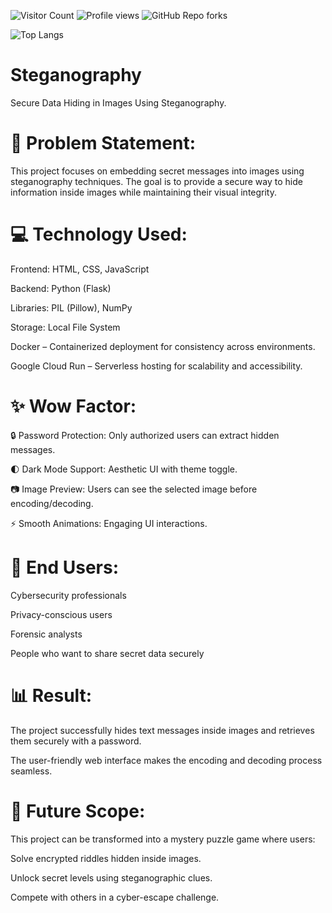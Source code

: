 ![Visitor Count](https://hits.seeyoufarm.com/api/count/incr/badge.svg?url=https://AditriRaySteganography&count_bg=%2379C83D&title_bg=%23555555&icon=github.svg&icon_color=%23E7E7E7&title=Visitors&edge_flat=false)
![Profile views](https://komarev.com/ghpvc/?username=AditriRay&color=blue)
![GitHub Repo forks](https://img.shields.io/github/forks/AditriRay/Steganography?style=social)

![Top Langs](https://github-readme-stats.vercel.app/api/top-langs/?username=AditriRay&layout=compact&theme=tokyonight)


# Steganography
 Secure Data Hiding in Images Using Steganography.



# 📜 Problem Statement:

This project focuses on embedding secret messages into images using steganography techniques. The goal is to provide a secure way to hide information inside images while maintaining their visual integrity.


# 💻 Technology Used:


Frontend: HTML, CSS, JavaScript

Backend: Python (Flask)

Libraries: PIL (Pillow), NumPy

Storage: Local File System

Docker – Containerized deployment for consistency across environments.

Google Cloud Run – Serverless hosting for scalability and accessibility.


# ✨ Wow Factor:


🔒 Password Protection: Only authorized users can extract hidden messages.

🌓 Dark Mode Support: Aesthetic UI with theme toggle.

📷 Image Preview: Users can see the selected image before encoding/decoding.

⚡ Smooth Animations: Engaging UI interactions.

# 👤 End Users:


Cybersecurity professionals

Privacy-conscious users

Forensic analysts

People who want to share secret data securely

# 📊 Result:

The project successfully hides text messages inside images and retrieves them securely with a password. 

The user-friendly web interface makes the encoding and decoding process seamless.

# 🚀 Future Scope:


This project can be transformed into a mystery puzzle game where users:

Solve encrypted riddles hidden inside images.

Unlock secret levels using steganographic clues.

Compete with others in a cyber-escape challenge.
